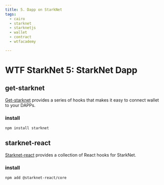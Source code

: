 ```yaml
---
title: 5. Dapp on StarkNet
tags:
  - cairo
  - starknet
  - starknetjs
  - wallet
  - contract
  - wtfacademy

---
```


# WTF StarkNet 5: StarkNet Dapp

## get-starknet

[Get-starknet](https://github.com/starknet-io/get-starknet) provides a series of hooks that makes it easy to connect wallet to your DAPPs.

### install

`npm install starknet`



## starknet-react

[Starknet-react](https://github.com/apibara/starknet-react)  provides a collection of React hooks for StarkNet.

### install

`npm add @starknet-react/core`